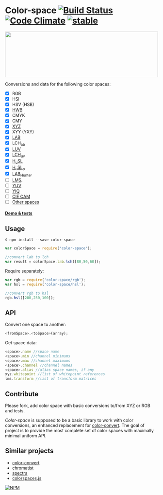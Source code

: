 # Color-space [![Build Status](https://travis-ci.org/dfcreative/color-space.svg?branch=master)](https://travis-ci.org/dfcreative/color-space) [![Code Climate](https://codeclimate.com/github/dfcreative/color-space/badges/gpa.svg)](https://codeclimate.com/github/dfcreative/color-space) [![stable](http://badges.github.io/stability-badges/dist/stable.svg)](http://github.com/badges/stability-badges)

<img src="https://raw.githubusercontent.com/dfcreative/color-space/gh-pages/logo.png" width="100%" height="150"/>

Conversions and data for the following color spaces:

* [x] RGB
* [x] HSl
* [x] HSV (HSB)
* [x] [HWB](http://dev.w3.org/csswg/css-color/#the-hwb-notation)
* [x] CMYK
* [x] CMY
* [x] [XYZ](http://en.wikipedia.org/wiki/CIE_1931_color_space)
* [x] XYY (YXY)
* [x] [LAB](http://en.wikipedia.org/wiki/Lab_color_space)
* [x] LCH<sub>ab</sub>
* [x] [LUV](http://en.wikipedia.org/wiki/CIELUV)
* [x] [LCH<sub>uv</sub>](http://en.wikipedia.org/wiki/CIELUV#Cylindrical_representation)
* [x] [H<sub>u</sub>SL](http://www.boronine.com/husl/)
* [x] [H<sub>u</sub>SL<sub>p</sub>](http://www.boronine.com/husl/)
* [x] [LAB<sub>Hunter</sub>](http://en.wikipedia.org/wiki/Lab_color_space#Hunter_Lab)
* [ ] [LMS](http://en.wikipedia.org/wiki/LMS_color_space).
* [ ] [YUV]()
* [ ] [YIQ]()
* [ ] [CIE CAM]()
* [ ] [Other spaces](#contribute)

#### [Demo & tests](https://cdn.rawgit.com/dfcreative/color-space/master/test/index.html)


## Usage

`$ npm install --save color-space`

```js
var colorSpace = require('color-space');

//convert lab to lch
var result = colorSpace.lab.lch([80,50,60]);
```

Require separately:

```js
var rgb = require('color-space/rgb');
var hsl = require('color-space/hsl');

//convert rgb to hsl
rgb.hsl([200,230,100]);
```


## API

Convert one space to another:

```js
<fromSpace>.<toSpace>(array);
```

Get space data:

```js
<space>.name //space name
<space>.min //channel minimums
<space>.max //channel maximums
<space>.channel //channel names
<space>.alias //alias space names, if any
xyz.whitepoint //list of whitepoint references
lms.transform //list of transform matrices
```


## Contribute

Please fork, add color space with basic conversions to/from XYZ or RGB and tests.

_Color-space_ is supposed to be a basic library to work with color conversions, an enhanced replacement for [color-convert](https://github.com/harthur/color-convert). The goal of project is to provide the most complete set of color spaces with maximally minimal uniform API.


## Similar projects

* [color-convert](https://github.com/harthur/color-convert)
* [chromatist](https://github.com/jrus/chromatist)
* [spectra](https://github.com/avp/spectra)
* [colorspaces.js](https://github.com/boronine/colorspaces.js)


[![NPM](https://nodei.co/npm/color-space.png?downloads=true&downloadRank=true&stars=true)](https://nodei.co/npm/color-space/)
